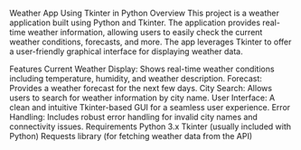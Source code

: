 Weather App Using Tkinter in Python
Overview
This project is a weather application built using Python and Tkinter. The application provides real-time weather information, allowing users to easily check the current weather conditions, forecasts, and more. The app leverages Tkinter to offer a user-friendly graphical interface for displaying weather data.

Features
Current Weather Display: Shows real-time weather conditions including temperature, humidity, and weather description.
Forecast: Provides a weather forecast for the next few days.
City Search: Allows users to search for weather information by city name.
User Interface: A clean and intuitive Tkinter-based GUI for a seamless user experience.
Error Handling: Includes robust error handling for invalid city names and connectivity issues.
Requirements
Python 3.x
Tkinter (usually included with Python)
Requests library (for fetching weather data from the API)
